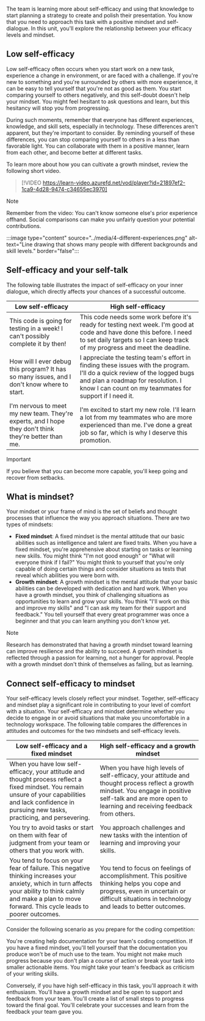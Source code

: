 The team is learning more about self-efficacy and using that knowledge to start planning a strategy to create and polish their presentation. You know that you need to approach this task with a positive mindset and self-dialogue. In this unit, you'll explore the relationship between your efficacy levels and mindset.

## Low self-efficacy

Low self-efficacy often occurs when you start work on a new task, experience a change in environment, or are faced with a challenge. If you're new to something and you're surrounded by others with more experience, it can be easy to tell yourself that you're not as good as them. You start comparing yourself to others negatively, and this self-doubt doesn't help your mindset. You might feel hesitant to ask questions and learn, but this hesitancy will stop you from progressing.

During such moments, remember that everyone has different experiences, knowledge, and skill sets, especially in technology. These differences aren't apparent, but they're important to consider. By reminding yourself of these differences, you can stop comparing yourself to others in a less than favorable light. You can collaborate with them in a positive manner, learn from each other, and become better at different tasks.

To learn more about how you can cultivate a growth mindset, review the following short video.

> [!VIDEO https://learn-video.azurefd.net/vod/player?id=21897ef2-1ca9-4d28-9474-c34655ec3970]

> [!NOTE]
> Remember from the video: You can't know someone else's prior experience offhand. Social comparisons can make you unfairly question your potential contributions.

:::image type="content" source="../media/4-different-experiences.png" alt-text="Line drawing that shows many people with different backgrounds and skill levels." border="false":::

## Self-efficacy and your self-talk

The following table illustrates the impact of self-efficacy on your inner dialogue, which directly affects your chances of a successful outcome.

| Low self-efficacy                                           | High self-efficacy                                          |
| ------------------------------------------------------------ | ------------------------------------------------------------ |
| This code is going for testing in a week! I can't possibly complete it by then! | This code needs some work before it's ready for testing next week. I'm good at code and have done this before. I need to set daily targets so I can keep track of my progress and meet the deadline. |
| How will I ever debug this program? It has so many issues, and I don't know where to start. | I appreciate the testing team's effort in finding these issues with the program. I'll do a quick review of the logged bugs and plan a roadmap for resolution. I know I can count on my teammates for support if I need it. |
| I'm nervous to meet my new team. They're experts, and I hope they don't think they're better than me. | I'm excited to start my new role. I'll learn a lot from my teammates who are more experienced than me. I've done a great job so far, which is why I deserve this promotion. |

> [!IMPORTANT]
> If you believe that you can become more capable, you'll keep going and recover from setbacks.

## What is mindset?

Your mindset or your frame of mind is the set of beliefs and thought processes that influence the way you approach situations. There are two types of mindsets:

- **Fixed mindset**: A fixed mindset is the mental attitude that our basic abilities such as intelligence and talent are fixed traits. When you have a fixed mindset, you're apprehensive about starting on tasks or learning new skills. You might think "I'm not good enough" or "What will everyone think if I fail?" You might think to yourself that you're only capable of doing certain things and consider situations as tests that reveal which abilities you were born with.
- **Growth mindset**: A growth mindset is the mental attitude that your basic abilities can be developed with dedication and hard work. When you have a growth mindset, you think of challenging situations as opportunities to learn and grow your skills. You think "I'll work on this and improve my skills" and "I can ask my team for their support and feedback." You tell yourself that every great programmer was once a beginner and that you can learn anything you don't know yet.

> [!NOTE]
> Research has demonstrated that having a growth mindset toward learning can improve resilience and the ability to succeed. A growth mindset is reflected through a passion for learning, not a hunger for approval. People with a growth mindset don't think of themselves as failing, but as learning.

## Connect self-efficacy to mindset

Your self-efficacy levels closely reflect your mindset. Together, self-efficacy and mindset play a significant role in contributing to your level of comfort with a situation. Your self-efficacy and mindset determine whether you decide to engage in or avoid situations that make you uncomfortable in a technology workspace. The following table compares the differences in attitudes and outcomes for the two mindsets and self-efficacy levels.

| Low self-efficacy and a fixed mindset                       | High self-efficacy and a growth mindset                     |
| ------------------------------------------------------------ | ------------------------------------------------------------ |
| When you have low self-efficacy, your attitude and thought process reflect a fixed mindset. You remain unsure of your capabilities and lack confidence in pursuing new tasks, practicing, and persevering. | When you have high levels of self-efficacy, your attitude and thought process reflect a growth mindset. You engage in positive self-talk and are more open to learning and receiving feedback from others. |
| You try to avoid tasks or start on them with fear of judgment from your team or others that you work with. | You approach challenges and new tasks with the intention of learning and improving your skills. |
| You tend to focus on your fear of failure. This negative thinking increases your anxiety, which in turn affects your ability to think calmly and make a plan to move forward. This cycle leads to poorer outcomes. | You tend to focus on feelings of accomplishment. This positive thinking helps you cope and progress, even in uncertain or difficult situations in technology and leads to better outcomes. |

Consider the following scenario as you prepare for the coding competition:

You're creating help documentation for your team's coding competition. If you have a fixed mindset, you'll tell yourself that the documentation you produce won't be of much use to the team. You might not make much progress because you don't plan a course of action or break your task into smaller actionable items. You might take your team's feedback as criticism of your writing skills.

Conversely, if you have high self-efficacy in this task, you'll approach it with enthusiasm. You'll have a growth mindset and be open to support and feedback from your team. You'll create a list of small steps to progress toward the final goal. You'll celebrate your successes and learn from the feedback your team gave you.
